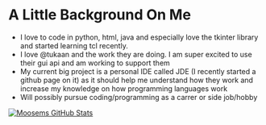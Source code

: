# A Little Background On Me

 - I love to code in python, html, java and especially love the tkinter library and started learning tcl recently. 
 - I love @tukaan and the work they are doing. I am super excited to use their gui api and am working to support them
 - My current big project is a personal IDE called JDE (I recently started a github page on it) as it should help me understand how they work and increase my knowledge on how programming languages work
 - Will possibly pursue coding/programming as a carrer or side job/hobby

[![Moosems GitHub Stats](https://github-readme-stats.vercel.app/api?username=Moosems)](https://github.com/Moosems/github-readme-stats)
